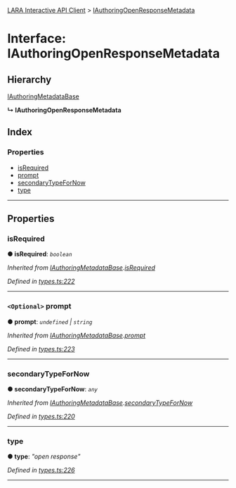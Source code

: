 [LARA Interactive API Client](../README.md) > [IAuthoringOpenResponseMetadata](../interfaces/iauthoringopenresponsemetadata.md)

# Interface: IAuthoringOpenResponseMetadata

## Hierarchy

 [IAuthoringMetadataBase](iauthoringmetadatabase.md)

**↳ IAuthoringOpenResponseMetadata**

## Index

### Properties

* [isRequired](iauthoringopenresponsemetadata.md#isrequired)
* [prompt](iauthoringopenresponsemetadata.md#prompt)
* [secondaryTypeForNow](iauthoringopenresponsemetadata.md#secondarytypefornow)
* [type](iauthoringopenresponsemetadata.md#type)

---

## Properties

<a id="isrequired"></a>

###  isRequired

**● isRequired**: *`boolean`*

*Inherited from [IAuthoringMetadataBase](iauthoringmetadatabase.md).[isRequired](iauthoringmetadatabase.md#isrequired)*

*Defined in [types.ts:222](../../../lara-typescript/src/interactive-api-client/types.ts#L222)*

___
<a id="prompt"></a>

### `<Optional>` prompt

**● prompt**: *`undefined` \| `string`*

*Inherited from [IAuthoringMetadataBase](iauthoringmetadatabase.md).[prompt](iauthoringmetadatabase.md#prompt)*

*Defined in [types.ts:223](../../../lara-typescript/src/interactive-api-client/types.ts#L223)*

___
<a id="secondarytypefornow"></a>

###  secondaryTypeForNow

**● secondaryTypeForNow**: *`any`*

*Inherited from [IAuthoringMetadataBase](iauthoringmetadatabase.md).[secondaryTypeForNow](iauthoringmetadatabase.md#secondarytypefornow)*

*Defined in [types.ts:220](../../../lara-typescript/src/interactive-api-client/types.ts#L220)*

___
<a id="type"></a>

###  type

**● type**: *"open response"*

*Defined in [types.ts:226](../../../lara-typescript/src/interactive-api-client/types.ts#L226)*

___

